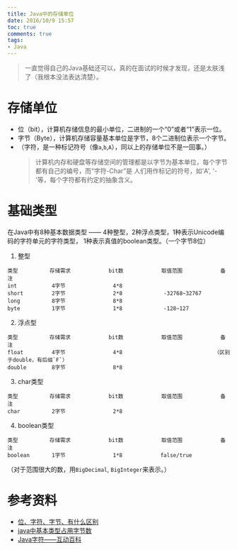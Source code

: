 ```yaml
---
title: Java中的存储单位
date: 2016/10/9 15:57
toc: true
comments: true
tags:
- Java
---
```


> 一直觉得自己的Java基础还可以，真的在面试的时候才发现，还是太肤浅了（我根本没法表达清楚）。

存储单位
======
- 位（bit），计算机存储信息的最小单位，二进制的一个“0”或者“1”表示一位。
- 字节（Byte），计算机存储容量基本单位是字节，8个二进制位表示一个字节。
- （字符，是一种标记符号（像`a`,`b`,`A`），同以上的存储单位不是一回事。）
   > 计算机内存和硬盘等存储空间的管理都是以字节为基本单位，每个字节都有自己的编号，而“字符-Char”是
   人们用作标记的符号，如'A', '-'等，每个字符都有约定的抽象含义。


基础类型
========
在Java中有8种基本数据类型 —— 4种整型，2种浮点类型，1种表示Unicode编码的字符单元的字符类型，
1种表示真值的boolean类型。（一个字节8位）

1. 整型
```
类型          存储需求            bit数            取值范围            备注
int           4字节               4*8
short         2字节               2*8             -32768~32767
long          8字节               8*8
byte          1字节               1*8             -128~127
```
2. 浮点型
```
类型          存储需求            bit数            取值范围            备注
float         4字节               4*8                             （区别于double，有后缀`F`）
double        8字节               8*8
```

3. char类型
```
类型          存储需求            bit数            取值范围            备注
char          2字节               2*8
```

4. boolean类型
```
类型          存储需求            bit数            取值范围            备注
boolean       1字节               1*8            false/true
```

（对于范围很大的数，用`BigDecimal`, `BigInteger`来表示。）

参考资料
=====
- [位、字符、字节、有什么区别](http://jrunner.blog.51cto.com/1015356/490317)
- [java中基本类型占用字节数](http://m.blog.csdn.net/article/details?id=12029917)
- [Java字符——互动百科](http://www.baike.com/wiki/Java%E5%AD%97%E7%AC%A6)